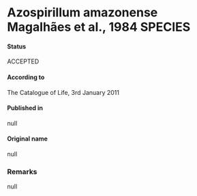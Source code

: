 # Azospirillum amazonense Magalhães et al., 1984 SPECIES

#### Status
ACCEPTED

#### According to
The Catalogue of Life, 3rd January 2011

#### Published in
null

#### Original name
null

### Remarks
null